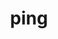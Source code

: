 ---
category: 4-letters
denotation: null
name: ping
reference_link: https://www.etymonline.com/word/ping
root_language: null
root_name: null
title: ping
type: free
word_sums:
- respelling: ping
  sum: 'Ping + '
---